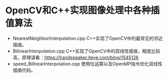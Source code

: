 # OpenCV和C++实现图像处理中各种插值算法

- NearestNeighborInterpolation.cpp C++实现了OpenCV中的最常见的邻近插值。
- BilinearInterpolation.cpp C++实现了OpenCV中的双线性插值，精度比较高，原理请看：https://handspeaker.iteye.com/blog/1545126
- speed_BillnearInterpolation.cpp 使用位运算以及OpenMP指令优化双线性插值代码。
